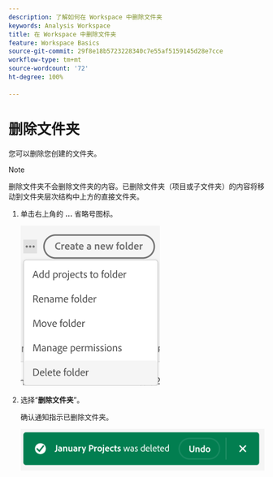 ```yaml
---
description: 了解如何在 Workspace 中删除文件夹
keywords: Analysis Workspace
title: 在 Workspace 中删除文件夹
feature: Workspace Basics
source-git-commit: 29f8e18b5723228340c7e55af5159145d28e7cce
workflow-type: tm+mt
source-wordcount: '72'
ht-degree: 100%

---
```



# 删除文件夹

您可以删除您创建的文件夹。

>[!NOTE]
>
>删除文件夹不会删除文件夹的内容。已删除文件夹（项目或子文件夹）的内容将移动到文件夹层次结构中上方的直接文件夹。

1. 单击右上角的 **…** 省略号图标。

   ![](/help/analyze/analysis-workspace/build-workspace-project/assets/select-delete-folder.png)

1. 选择“**删除文件夹**”。

   确认通知指示已删除文件夹。

   ![](/help/analyze/analysis-workspace/build-workspace-project/assets/deleted-folder.png)

